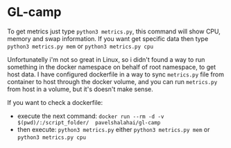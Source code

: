 # GL-camp

To get metrics just type `python3 metrics.py`, this command will show CPU, memory and swap information.
If you want get specific data then type `python3 metrics.py mem` or `python3 metrics.py cpu`

Unfortunatelly i'm not so great in Linux, so i didn't found a way to run something in the docker namespace on behalf of root namespace, to get host data.
I have configured dockerfile in a way to sync `metrics.py` file from container to host through the docker volume, and you can run `metrics.py` from host in a volume, but it's doesn't make sense.

If you want to check a dockerfile:
  
  * execute the next command: `docker run --rm -d -v $(pwd)/:/script_folder/  pavelshalahai/gl-camp`
  * then execute: `python3 metrics.py` either `python3 metrics.py mem` or `python3 metrics.py cpu`

